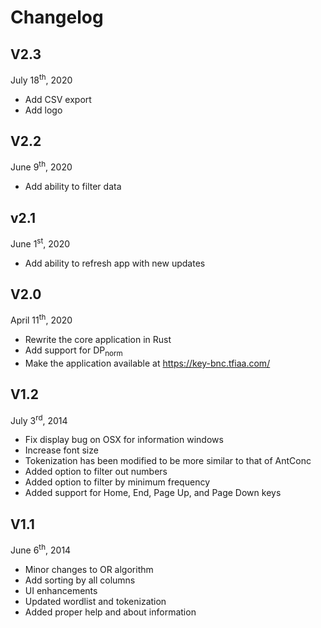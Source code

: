 # Changelog

## V2.3

July 18<sup>th</sup>, 2020
- Add CSV export
- Add logo

## V2.2

June 9<sup>th</sup>, 2020
- Add ability to filter data

## v2.1
June 1<sup>st</sup>, 2020
- Add ability to refresh app with new updates

## V2.0

April 11<sup>th</sup>, 2020
- Rewrite the core application in Rust
- Add support for DP<sub>norm</sub>
- Make the application available at https://key-bnc.tfiaa.com/

## V1.2

July 3<sup>rd</sup>, 2014
- Fix display bug on OSX for information windows
- Increase font size
- Tokenization has been modified to be more similar to that of AntConc
- Added option to filter out numbers
- Added option to filter by minimum frequency
- Added support for Home, End, Page Up, and Page Down keys

## V1.1

June 6<sup>th</sup>, 2014
- Minor changes to OR algorithm
- Add sorting by all columns
- UI enhancements
- Updated wordlist and tokenization
- Added proper help and about information
